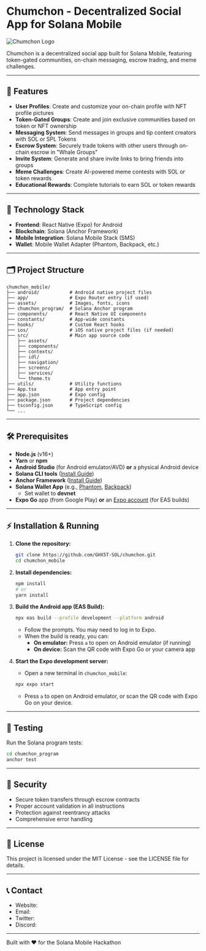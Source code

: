 # Chumchon - Decentralized Social App for Solana Mobile

![Chumchon Logo](https://i.ibb.co/d4fcp5t5/chumchon.png)

Chumchon is a decentralized social app built for Solana Mobile, featuring token-gated communities, on-chain messaging, escrow trading, and meme challenges.

---

## 🚀 Features

- **User Profiles**: Create and customize your on-chain profile with NFT profile pictures
- **Token-Gated Groups**: Create and join exclusive communities based on token or NFT ownership
- **Messaging System**: Send messages in groups and tip content creators with SOL or SPL Tokens
- **Escrow System**: Securely trade tokens with other users through on-chain escrow in "Whale Groups"
- **Invite System**: Generate and share invite links to bring friends into groups
- **Meme Challenges**: Create AI-powered meme contests with SOL or token rewards
- **Educational Rewards**: Complete tutorials to earn SOL or token rewards

---

## 📱 Technology Stack

- **Frontend**: React Native (Expo) for Android
- **Blockchain**: Solana (Anchor Framework)
- **Mobile Integration**: Solana Mobile Stack (SMS)
- **Wallet**: Mobile Wallet Adapter (Phantom, Backpack, etc.)

---

## 🗂️ Project Structure

```
chumchon_mobile/
├── android/           # Android native project files
├── app/               # Expo Router entry (if used)
├── assets/            # Images, fonts, icons
├── chumchon_program/  # Solana Anchor program
├── components/        # React Native UI components
├── constants/         # App-wide constants
├── hooks/             # Custom React hooks
├── ios/               # iOS native project files (if needed)
├── src/               # Main app source code
│   ├── assets/
│   ├── components/
│   ├── contexts/
│   ├── idl/
│   ├── navigation/
│   ├── screens/
│   ├── services/
│   └── theme.ts
├── utils/             # Utility functions
├── App.tsx            # App entry point
├── app.json           # Expo config
├── package.json       # Project dependencies
├── tsconfig.json      # TypeScript config
└── ...
```

---

## 🛠️ Prerequisites

- **Node.js** (v16+)
- **Yarn** or **npm**
- **Android Studio** (for Android emulator/AVD) **or** a physical Android device
- **Solana CLI tools** ([Install Guide](https://docs.solana.com/cli/install-solana-cli-tools))
- **Anchor Framework** ([Install Guide](https://book.anchor-lang.com/chapter_2/installation.html))
- **Solana Wallet App** (e.g., [Phantom](https://phantom.app/), [Backpack](https://backpack.app/))
  - Set wallet to **devnet**
- **Expo Go** app (from Google Play) **or** an [Expo account](https://expo.dev/signup) (for EAS builds)

---

## ⚡ Installation & Running

1. **Clone the repository:**
   ```bash
   git clone https://github.com/GHX5T-SOL/chumchon.git
   cd chumchon_mobile
   ```

2. **Install dependencies:**
   ```bash
   npm install
   # or
   yarn install
   ```

3. **Build the Android app (EAS Build):**
   ```bash
   npx eas build --profile development --platform android
   ```
   - Follow the prompts. You may need to log in to Expo.
   - When the build is ready, you can:
     - **On emulator:** Press `a` to open on Android emulator (if running)
     - **On device:** Scan the QR code with Expo Go or your camera app

4. **Start the Expo development server:**
   - Open a new terminal in `chumchon_mobile`:
   ```bash
   npx expo start
   ```
   - Press `a` to open on Android emulator, or scan the QR code with Expo Go on your device.

---

## 🧪 Testing

Run the Solana program tests:

```bash
cd chumchon_program
anchor test
```

---

## 🔐 Security

- Secure token transfers through escrow contracts
- Proper account validation in all instructions
- Protection against reentrancy attacks
- Comprehensive error handling

---

## 📄 License

This project is licensed under the MIT License - see the LICENSE file for details.

---

## 📞 Contact

- Website: 
- Email: 
- Twitter:
- Discord:

---

Built with ❤️ for the Solana Mobile Hackathon